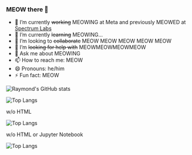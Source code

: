 ### MEOW there 👋

<!--
**erhuve/erhuve** is a ✨ _special_ ✨ repository because its `README.md` (this file) appears on your GitHub profile.

Here are some ideas to get you started:
-->
- 🔭 I’m currently ~~working~~ MEOWING at Meta and previously MEOWED at [Spectrum Labs](https://www.spectrumlabsai.com/)
- 🌱 I’m currently ~~learning~~ MEOWING...
- 👯 I’m looking to ~~collaborate~~ MEOW MEOW MEOW MEOW MEOW
- 🤔 I’m ~~looking for help with~~ MEOWMEOWMEOWMEOW
- 💬 Ask me about MEOWING
- 📫 How to reach me: MEOW
- 😄 Pronouns: he/him
- ⚡ Fun fact: MEOW

![Raymond's GitHub stats](https://github-readme-stats.vercel.app/api?username=erhuve&count_private=true&show_icons=true&theme=buefy)

![Top Langs](https://github-readme-stats.vercel.app/api/top-langs/?username=erhuve&langs_count=10&theme=buefy&layout=compact)

w/o HTML

![Top Langs](https://github-readme-stats.vercel.app/api/top-langs/?username=erhuve&hide=html&langs_count=10&theme=buefy&layout=compact)

w/o HTML or Jupyter Notebook

![Top Langs](https://github-readme-stats.vercel.app/api/top-langs/?username=erhuve&hide=html,jupyter%20notebook&langs_count=10&theme=buefy&layout=compact)
